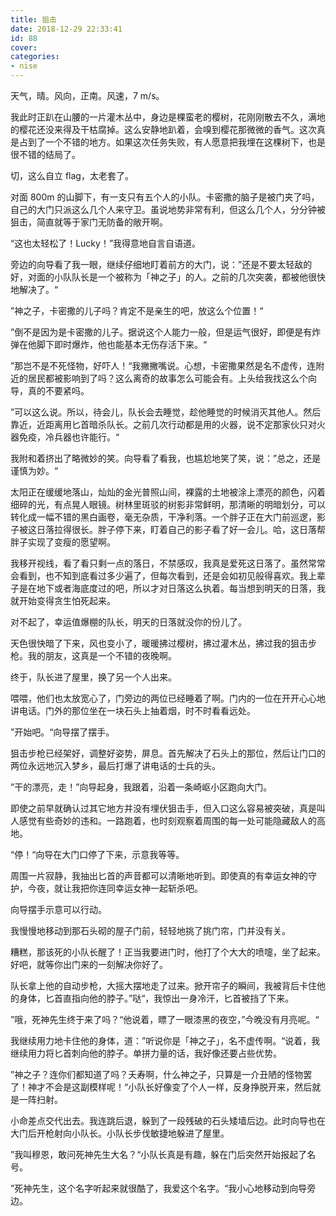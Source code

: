 ```yaml
---
title: 狙击
date: 2018-12-29 22:33:41
id: 88
cover: 
categories:
- nise
---
```


天气，晴。风向，正南。风速，7 m/s。

我此时正趴在山腰的一片灌木丛中，身边是棵蛮老的樱树，花刚刚散去不久，满地的樱花还没来得及干枯腐掉。这么安静地趴着，会嗅到樱花那微微的香气。这次真是占到了一个不错的地方。如果这次任务失败，有人愿意把我埋在这棵树下，也是很不错的结局了。

切，这么自立 flag，太老套了。

对面 800m 的山脚下，有一支只有五个人的小队。卡密撒的脑子是被门夹了吗，自己的大门只派这么几个人来守卫。虽说地势非常有利，但这么几个人，分分钟被狙击，简直就等于家门无防备的敞开啊。

“这也太轻松了！Lucky！”我得意地自言自语道。

旁边的向导看了我一眼，继续仔细地盯着前方的大门，说：”还是不要太轻敌的好，对面的小队队长是一个被称为「神之子」的人。之前的几次突袭，都被他很快地解决了。“

”神之子，卡密撒的儿子吗？肯定不是亲生的吧，放这么个位置！“

”倒不是因为是卡密撒的儿子。据说这个人能力一般，但是运气很好，即便是有炸弹在他脚下即时爆炸，他也能基本无伤存活下来。“

”那岂不是不死怪物，好吓人！“我撇撇嘴说。心想，卡密撒果然是名不虚传，连附近的居民都被影响到了吗？这么离奇的故事怎么可能会有。上头给我找这么个向导，真的不要紧吗。

”可以这么说。所以，待会儿，队长会去睡觉，趁他睡觉的时候消灭其他人。然后靠近，近距离用匕首暗杀队长。之前几次行动都是用的火器，说不定那家伙只对火器免疫，冷兵器也许能行。“

我附和着挤出了略微妙的笑。向导看了看我，也尴尬地笑了笑，说：”总之，还是谨慎为妙。“

太阳正在缓缓地落山，灿灿的金光普照山间，裸露的土地被涂上漂亮的颜色，闪着细碎的光，有点晃人眼镜。树林里斑驳的树影非常鲜明，那清晰的明暗划分，可以转化成一幅不错的黑白画卷，毫无杂质，干净利落。一个胖子正在大门前巡逻，影子被这日落拉得很长。胖子停下来，盯着自己的影子看了好一会儿。哈，这日落帮胖子实现了变瘦的愿望啊。

我移开视线，看了看只剩一点的落日，不禁感叹，我真是爱死这日落了。虽然常常会看到，也不知到底看过多少遍了，但每次看到，还是会如初见般得喜欢。我上辈子是在地下或者海底度过的吧，所以才对日落这么执着。每当想到明天的日落，我就开始变得贪生怕死起来。

对不起了，幸运值爆棚的队长，明天的日落就没你的份儿了。

天色很快暗了下来，风也变小了，暖暖拂过樱树，拂过灌木丛，拂过我的狙击步枪。我的朋友，这真是一个不错的夜晚啊。

终于，队长进了屋里，换了另一个人出来。

喂喂，他们也太放宽心了，门旁边的两位已经睡着了啊。门内的一位在开开心心地讲电话。门外的那位坐在一块石头上抽着烟，时不时看看远处。

”开始吧。“向导摆了摆手。

狙击步枪已经架好，调整好姿势，屏息。首先解决了石头上的那位，然后让门口的两位永远地沉入梦乡，最后打爆了讲电话的士兵的头。

”干的漂亮，走！”向导起身，我跟着，沿着一条崎岖小区跑向大门。

即使之前早就确认过其它地方并没有埋伏狙击手，但入口这么容易被突破，真是叫人感觉有些奇妙的违和。一路跑着，也时刻观察着周围的每一处可能隐藏敌人的高地。

“停！“向导在大门口停了下来，示意我等等。

周围一片寂静，我抽出匕首的声音都可以清晰地听到。即使真的有幸运女神的守护，今夜，就让我把你连同幸运女神一起斩杀吧。

向导摆手示意可以行动。

我慢慢地移动到那石头砌的屋子门前，轻轻地挑了挑门帘，门并没有关。

糟糕，那该死的小队长醒了！正当我要进门时，他打了个大大的喷嚏，坐了起来。好吧，就等你出门来的一刻解决你好了。

队长拿上他的自动步枪，大摇大摆地走了过来。掀开帘子的瞬间，我被背后卡住他的身体，匕首直指向他的脖子。”哒“，我惊出一身冷汗，匕首被挡了下来。

”哦，死神先生终于来了吗？“他说着，瞟了一眼漆黑的夜空，”今晚没有月亮呢。“

我继续用力地卡住他的身体，道：”听说你是「神之子」，名不虚传啊。“说着，我继续用力将匕首刺向他的脖子。单拼力量的话，我好像还要占些优势。

”神之子？连你们都知道了吗？夭寿啊，什么神之子，只算是一介丑陋的怪物罢了！神才不会是这副模样呢！“小队长好像变了个人一样，反身挣脱开来，然后就是一阵扫射。

小命差点交代出去。我连跳后退，躲到了一段残破的石头矮墙后边。此时向导也在大门后开枪射向小队长。小队长步伐敏捷地躲进了屋里。

”我叫穆恩，敢问死神先生大名？“小队长真是有趣，躲在门后突然开始报起了名号。

”死神先生，这个名字听起来就很酷了，我爱这个名字。“我小心地移动到向导旁边。

